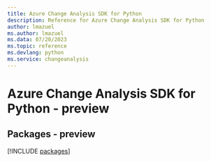 ```yaml
---
title: Azure Change Analysis SDK for Python
description: Reference for Azure Change Analysis SDK for Python
author: lmazuel
ms.author: lmazuel
ms.data: 07/20/2023
ms.topic: reference
ms.devlang: python
ms.service: changeanalysis
---
```

# Azure Change Analysis SDK for Python - preview
## Packages - preview
[!INCLUDE [packages](change-analysis-index.md)]